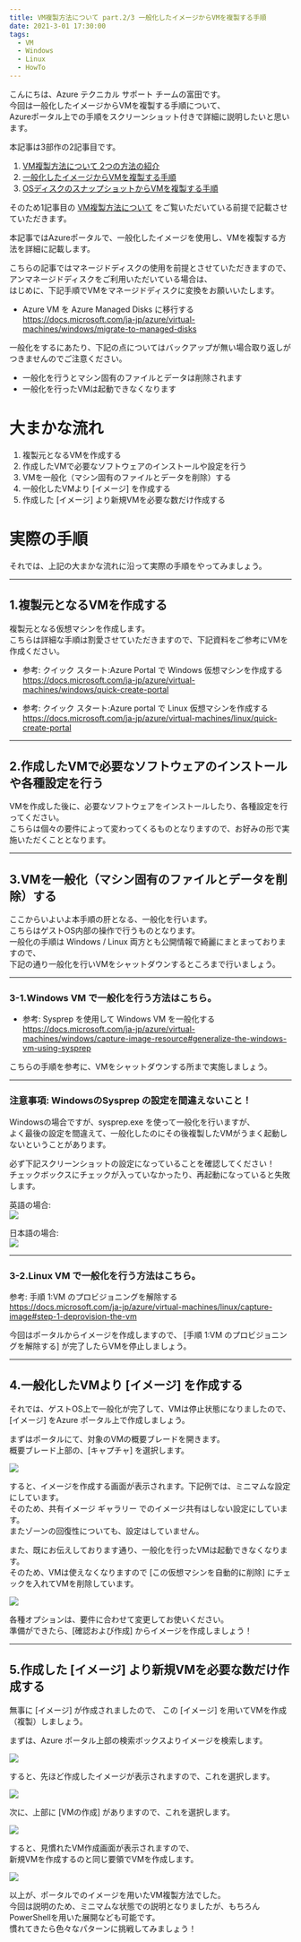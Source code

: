 ```yaml
---
title: VM複製方法について part.2/3 一般化したイメージからVMを複製する手順
date: 2021-3-01 17:30:00
tags:
  - VM
  - Windows
  - Linux
  - HowTo
---
```


こんにちは、Azure テクニカル サポート チームの富田です。  
今回は一般化したイメージからVMを複製する手順について、  
Azureポータル上での手順をスクリーンショット付きで詳細に説明したいと思います。  

本記事は3部作の2記事目です。  
 1. <a href="../vm-replica-1">VM複製方法について 2つの方法の紹介</a>
 2. <a href="../vm-replica-2">一般化したイメージからVMを複製する手順</a>
 3. <a href="../vm-replica-3">OSディスクのスナップショットからVMを複製する手順</a>

そのため1記事目の <a href="../vm-replica-1">VM複製方法について</a> をご覧いただいている前提で記載させていただきます。  

本記事ではAzureポータルで、一般化したイメージを使用し、VMを複製する方法を詳細に記載します。

こちらの記事ではマネージドディスクの使用を前提とさせていただきますので、  
アンマネージドディスクをご利用いただいている場合は、  
はじめに、下記手順でVMをマネージドディスクに変換をお願いいたします。

- Azure VM を Azure Managed Disks に移行する  
https://docs.microsoft.com/ja-jp/azure/virtual-machines/windows/migrate-to-managed-disks

一般化をするにあたり、下記の点についてはバックアップが無い場合取り返しがつきませんのでご注意ください。
 - 一般化を行うとマシン固有のファイルとデータは削除されます
 - 一般化を行ったVMは起動できなくなります

# 大まかな流れ

1. 複製元となるVMを作成する
2. 作成したVMで必要なソフトウェアのインストールや設定を行う
3. VMを一般化（マシン固有のファイルとデータを削除）する
4. 一般化したVMより [イメージ] を作成する
5. 作成した [イメージ] より新規VMを必要な数だけ作成する

# 実際の手順

それでは、上記の大まかな流れに沿って実際の手順をやってみましょう。   

---
## 1.複製元となるVMを作成する

複製元となる仮想マシンを作成します。  
こちらは詳細な手順は割愛させていただきますので、下記資料をご参考にVMを作成ください。  

- 参考: クイック スタート:Azure Portal で Windows 仮想マシンを作成する  
https://docs.microsoft.com/ja-jp/azure/virtual-machines/windows/quick-create-portal

- 参考: クイック スタート:Azure portal で Linux 仮想マシンを作成する  
https://docs.microsoft.com/ja-jp/azure/virtual-machines/linux/quick-create-portal

---
## 2.作成したVMで必要なソフトウェアのインストールや各種設定を行う

VMを作成した後に、必要なソフトウェアをインストールしたり、各種設定を行ってください。  
こちらは個々の要件によって変わってくるものとなりますので、お好みの形で実施いただくこととなります。

---
## 3.VMを一般化（マシン固有のファイルとデータを削除）する

ここからいよいよ本手順の肝となる、一般化を行います。  
こちらはゲストOS内部の操作で行うものとなります。  
一般化の手順は Windows / Linux 両方とも公開情報で綺麗にまとまっておりますので、  
下記の通り一般化を行いVMをシャットダウンするところまで行いましょう。  


---
### 3-1.Windows VM で一般化を行う方法はこちら。

- 参考: Sysprep を使用して Windows VM を一般化する  
https://docs.microsoft.com/ja-jp/azure/virtual-machines/windows/capture-image-resource#generalize-the-windows-vm-using-sysprep

こちらの手順を参考に、VMをシャットダウンする所まで実施しましょう。

---
### 注意事項: WindowsのSysprep の設定を間違えないこと！

Windowsの場合ですが、sysprep.exe を使って一般化を行いますが、  
よく最後の設定を間違えて、一般化したのにその後複製したVMがうまく起動しないということがあります。

必ず下記スクリーンショットの設定になっていることを確認してください！  
チェックボックスにチェックが入っていなかったり、再起動になっていると失敗します。  

英語の場合:   
![](./vm-replica-2/sysprep-en.png) 

日本語の場合:   
![](./vm-replica-2/sysprep-jp.png) 

---
### 3-2.Linux VM で一般化を行う方法はこちら。

参考: 手順 1:VM のプロビジョニングを解除する  
https://docs.microsoft.com/ja-jp/azure/virtual-machines/linux/capture-image#step-1-deprovision-the-vm

今回はポータルからイメージを作成しますので、
[手順 1:VM のプロビジョニングを解除する] が完了したらVMを停止しましょう。

---
## 4.一般化したVMより [イメージ] を作成する

それでは、ゲストOS上で一般化が完了して、VMは停止状態になりましたので、  
[イメージ] をAzure ポータル上で作成しましょう。  

まずはポータルにて、対象のVMの概要ブレードを開きます。  
概要ブレード上部の、[キャプチャ] を選択します。

![](./vm-replica-2/img-010.png) 

すると、イメージを作成する画面が表示されます。下記例では、ミニマムな設定にしています。  
そのため、共有イメージ ギャラリー でのイメージ共有はしない設定にしています。  
またゾーンの回復性についても、設定はしていません。

また、既にお伝えしております通り、一般化を行ったVMは起動できなくなります。  
そのため、VMは使えなくなりますので [この仮想マシンを自動的に削除] にチェックを入れてVMを削除しています。

![](./vm-replica-2/img-020.png) 

各種オプションは、要件に合わせて変更してお使いください。  
準備ができたら、[確認および作成] からイメージを作成しましょう！

---
## 5.作成した [イメージ] より新規VMを必要な数だけ作成する

無事に [イメージ] が作成されましたので、
この [イメージ] を用いてVMを作成（複製）しましょう。  

まずは、Azure ポータル上部の検索ボックスよりイメージを検索します。

![](./vm-replica-2/img-025.png) 

すると、先ほど作成したイメージが表示されますので、これを選択します。

![](./vm-replica-2/img-030.png) 

次に、上部に [VMの作成] がありますので、これを選択します。

![](./vm-replica-2/img-040.png) 

すると、見慣れたVM作成画面が表示されますので、  
新規VMを作成するのと同じ要領でVMを作成します。

![](./vm-replica-2/img-050.png) 

以上が、ポータルでのイメージを用いたVM複製方法でした。  
今回は説明のため、ミニマムな状態での説明となりましたが、もちろんPowerShellを用いた展開なども可能です。  
慣れてきたら色々なパターンに挑戦してみましょう！
